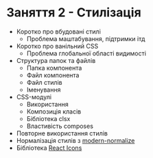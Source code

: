 # Заняття 2 - Стилізація

- Коротко про вбудовані стилі
  - Проблема маштабування, підтримки ітд
- Коротко про ванільний CSS
  - Проблема глобальної області видимості
- Структура папок та файлів
  - Папка компонента
  - Файл компонента
  - Файл стилів
  - Іменування
- CSS-модулі
  - Використання
  - Композиція класів
  - Бібліотека clsx
  - Властивість composes
- Повторне використання стилів
- Нормалізація стилів з [modern-normalize](https://www.npmjs.com/package/modern-normalize)
- Бібліотека [React Icons](https://react-icons.github.io/react-icons/)
